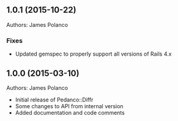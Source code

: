 ## 1.0.1 (2015-10-22)

Authors: James Polanco

### Fixes
- Updated gemspec to properly support all versions of Rails 4.x

## 1.0.0 (2015-03-10)

Authors: James Polanco

- Initial release of Pedanco::Diffr
- Some changes to API from internal version
- Added documentation and code comments

